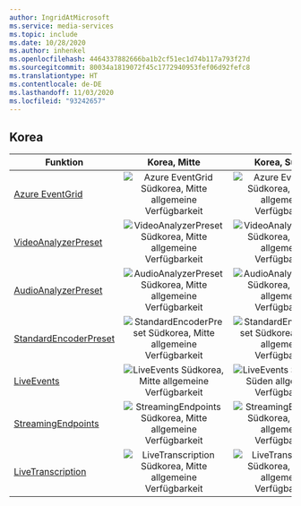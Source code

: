 ```yaml
---
author: IngridAtMicrosoft
ms.service: media-services
ms.topic: include
ms.date: 10/28/2020
ms.author: inhenkel
ms.openlocfilehash: 4464337882666ba1b2cf51ec1d74b117a793f27d
ms.sourcegitcommit: 80034a1819072f45c1772940953fef06d92fefc8
ms.translationtype: HT
ms.contentlocale: de-DE
ms.lasthandoff: 11/03/2020
ms.locfileid: "93242657"
---
```

<!--Feature availability in region-->
## <a name="korea"></a>Korea

| Funktion | Korea, Mitte | Korea, Süden |
| --- | :---: | :---: |
| [Azure EventGrid](../reacting-to-media-services-events.md) |![Azure EventGrid Südkorea, Mitte allgemeine Verfügbarkeit](../media/azure-clouds-regions/ga.svg)  |![Azure EventGrid Südkorea, Süden allgemeine Verfügbarkeit](../media/azure-clouds-regions/ga.svg) |
| [VideoAnalyzerPreset](../analyzing-video-audio-files-concept.md) |![VideoAnalyzerPreset Südkorea, Mitte allgemeine Verfügbarkeit](../media/azure-clouds-regions/ga.svg)  | ![VideoAnalyzerPreset Südkorea, Süden allgemeine Verfügbarkeit](../media/azure-clouds-regions/ga.svg) |
| [AudioAnalyzerPreset](../analyzing-video-audio-files-concept.md) |![AudioAnalyzerPreset Südkorea, Mitte allgemeine Verfügbarkeit](../media/azure-clouds-regions/ga.svg)  | ![AudioAnalyzerPreset Südkorea, Süden allgemeine Verfügbarkeit](../media/azure-clouds-regions/ga.svg) |
| [StandardEncoderPreset](../encoding-concept.md) |![StandardEncoderPreset Südkorea, Mitte allgemeine Verfügbarkeit](../media/azure-clouds-regions/ga.svg)  | ![StandardEncoderPreset Südkorea, Süden allgemeine Verfügbarkeit](../media/azure-clouds-regions/ga.svg) |
| [LiveEvents](../live-streaming-overview.md) |![LiveEvents Südkorea, Mitte allgemeine Verfügbarkeit](../media/azure-clouds-regions/ga.svg)  | ![LiveEvents Südkorea, Süden allgemeine Verfügbarkeit](../media/azure-clouds-regions/ga.svg) |
| [StreamingEndpoints](../streaming-endpoint-concept.md) |![StreamingEndpoints Südkorea, Mitte allgemeine Verfügbarkeit](../media/azure-clouds-regions/ga.svg) | ![StreamingEndpoints Südkorea, Süden allgemeine Verfügbarkeit](../media/azure-clouds-regions/ga.svg) |
| [LiveTranscription](../live-transcription.md) |![LiveTranscription Südkorea, Mitte allgemeine Verfügbarkeit](../media/azure-clouds-regions/ga.svg) |![LiveTranscription Südkorea, Süden allgemeine Verfügbarkeit](../media/azure-clouds-regions/ga.svg) |
